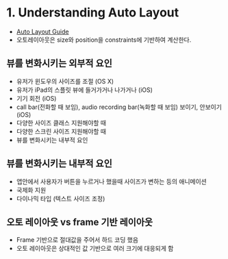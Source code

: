 # 1. Understanding Auto Layout

- [Auto Layout Guide](https://developer.apple.com/library/archive/documentation/UserExperience/Conceptual/AutolayoutPG/)
- 오토레이아웃은 size와 position을 constraints에 기반하여 계산한다.

## 뷰를 변화시키는 외부적 요인

- 유저가 윈도우의 사이즈를 조절 (OS X)
- 유저가 iPad의 스플릿 뷰에 들거가거나 나가거나 (iOS)
- 기기 회전 (iOS)
- call bar(전화할 때 보임), audio recording bar(녹화할 때 보임) 보이기, 안보이기 (iOS)
- 다양한 사이즈 클래스 지원해야할 때
- 다양한 스크린 사이즈 지원해야할 때
- 뷰를 변화시키는 내부적 요인

## 뷰를 변화시키는 내부적 요인

- 앱안에서 사용자가 버튼을 누르거나 했을때 사이즈가 변하는 등의 애니메이션
- 국제화 지원
- 다이나믹 타입 (텍스트 사이즈 조정)

## 오토 레이아웃 vs frame 기반 레이아웃

- Frame 기반으로 절대값을 주어서 하드 코딩 했음
- 오토 레이아웃은 상대적인 값 기반으로 여러 크기에 대응되게 함